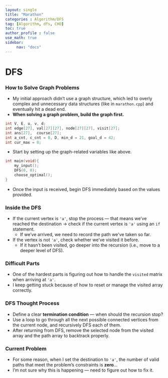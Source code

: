 ```yaml
---
layout: single
title: "Marathon"
categories : Algorithm/DFS
tag: [Algorithm, dfs, CHO]
toc: true
author_profile : false
use_math: true
sidebar:
     nav: "docs"
---
```


# DFS

### How to Solve Graph Problems
* My initial approach didn’t use a graph structure, which led to overly complex and unnecessary data structures (like in `marathon.cpp`) and eventually hit a dead end.
* **When solving a graph problem, build the graph first.**

```c++
int V, E, u, v, d;
int edge[27], val[27][27], node[27][27], visit[27];
int ans[27],  course[27];
int a_cnt, c_cnt = 0, D, min_d = 21, goal_d = 42;
int cur_max = 0;
```

* Start by setting up the graph-related variables like above.

```c++
int	main(void){
	my_input();
	DFS(0, 0);
	choose_optimal();
}
```

* Once the input is received, begin DFS immediately based on the values provided.

### Inside the DFS

* If the current vertex is `'a'`, stop the process — that means we’ve reached the destination → check if the current vertex is `'a'` using an `if` statement.
  * If we’ve arrived, we need to record the path we've taken so far.
* If the vertex is not `'a'`, check whether we’ve visited it before.
  * If it hasn’t been visited, go deeper into the recursion (i.e., move to a deeper level of DFS).

### Difficult Parts
* One of the hardest parts is figuring out how to handle the `visited` matrix when arriving at `'a'`.
* I keep getting stuck because of how to reset or manage the visited array correctly.

### DFS Thought Process
* Define a clear **termination condition** — when should the recursion stop?
* Use a loop to go through all the next possible connected vertices from the current node, and recursively DFS each of them.
* After returning from DFS, remove the selected node from the visited array and the path array to backtrack properly.

### Current Problem
* For some reason, when I set the destination to `'a'`, the number of valid paths that meet the problem’s constraints is **zero**...
* I’m not sure why this is happening — need to figure out how to fix it.
